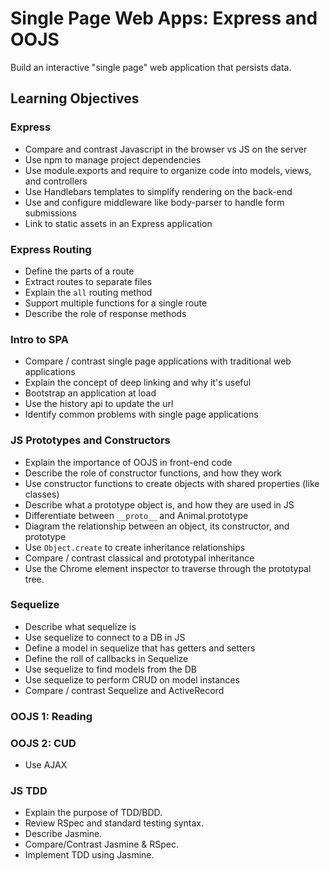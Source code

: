 # Single Page Web Apps: Express and OOJS

Build an interactive "single page" web application that persists data.

## Learning Objectives

### Express
- Compare and contrast Javascript in the browser vs JS on the server
- Use npm to manage project dependencies
- Use module.exports and require to organize code into models, views, and controllers
- Use Handlebars templates to simplify rendering on the back-end
- Use and configure middleware like body-parser to handle form submissions
- Link to static assets in an Express application

### Express Routing

- Define the parts of a route
- Extract routes to separate files
- Explain the `all` routing method
- Support multiple functions for a single route
- Describe the role of response methods

### Intro to SPA

- Compare / contrast single page applications with traditional web applications
- Explain the concept of deep linking and why it's useful
- Bootstrap an application at load
- Use the history api to update the url
- Identify common problems with single page applications

### JS Prototypes and Constructors
- Explain the importance of OOJS in front-end code
- Describe the role of constructor functions, and how they work
- Use constructor functions to create objects with shared properties (like classes)
- Describe what a prototype object is, and how they are used in JS
- Differentiate between `__proto__` and Animal.prototype
- Diagram the relationship between an object, its constructor, and prototype
- Use `Object.create` to create inheritance relationships
- Compare / contrast classical and prototypal inheritance
- Use the Chrome element inspector to traverse through the prototypal tree.

### Sequelize

- Describe what sequelize is
- Use sequelize to connect to a DB in JS
- Define a model in sequelize that has getters and setters
- Define the roll of callbacks in Sequelize
- Use sequelize to find models from the DB
- Use sequelize to perform CRUD on model instances
- Compare / contrast Sequelize and ActiveRecord

### OOJS 1: Reading

### OOJS 2: CUD

- Use AJAX

### JS TDD

- Explain the purpose of TDD/BDD.
- Review RSpec and standard testing syntax.
- Describe Jasmine.
- Compare/Contrast Jasmine & RSpec.
- Implement TDD using Jasmine.
